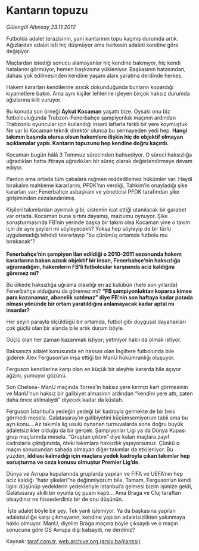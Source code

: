 # Kantarın topuzu

*Gülengül Altınsay 23.11.2012*

<div class="yazi"><p>Futbolda adalet terazisinin, yani kantarının topu kaçmış durumda artık. Ağızlardan adalet lafı hiç düşmüyor ama herkesin adaleti kendine göre değişiyor.</p>
<p>Maçlardan istediği sonucu alamayanlar hiç kendine bakmıyor, hiç kendi hatalarını görmüyor, hemen başkasına yükleniyor. Başkasının hatasından, dahası yok edilmesinden kendine yaşam alanı yaratma derdinde herkes. </p>
<p>Hakem kararları kendilerine azıcık dokunduğunda bunların kopardığı kıyametlere bakın. Ama aynı kişiler lehlerine işleyen birçok haksız durumda ağızlarına kilit vuruyor.</p>
<p>Bu konuda son örneği <b>Aykut Kocaman</b> yaşattı bize. Oysaki onu biz futbolculuğunda Trabzon-Fenerbahçe şampiyonluk maçının ardından Trabzonlu oyuncular için kullandığı insani laflarla farklı bir yere koymuştuk. Ne var ki Kocaman teknik direktör olunca bu sermayeden yedi hep. <b>Hangi takımın başında olursa olsun hakemlere ilişkin hiç de objektif olmayan açıklamalar yaptı. Kantarın topuzunu hep kendine doğru kaçırdı.</b></p>
<p>Kocaman bugün hâlâ 3 Temmuz sürecinden bahsediyor. O süreci haksızlığa uğradıkları hatta iftiraya uğradıkları bir süreç olarak değerlendirmeye devam ediyor. </p>
<p>Pardon ama ortada tüm çabalara rağmen reddedilemez hükümler var. Haydi bırakalım mahkeme kararlarını, PFDK’nın verdiği, Tahkim’in onayladığı şike kararları var; Fenerbahçe asbaşkanı ve yöneticisi PFDK tarafından şike girişiminden cezalandırılmış.</p>
<p>Kişileri takımlardan ayırmak gibi, sistemin icat ettiği utanılacak bir garabet var ortada. Kocaman buna sırtını dayamış, mazlumu oynuyor. Şike soruşturmasında FB’nin yerinde başka bir takım olsa Kocaman yine o takım için de aynı şeyleri mi söyleyecekti? Yoksa hep söyleyip de bir türlü uygulamadığı tehdidi tekrarlayıp “bu çürümüş ortamda futbolu mu bırakacak”?<br/><br/><b>Fenerbahçe’nin şampiyon ilan edildiği o 2010-2011 sezonunda hakem kararlarına bakan azıcık objektif bir insan, Fenerbahçe’nin haksızlığa uğramadığını, hakemlerin FB’li futbolcular karşısında aciz kaldığını göremez mi? </b></p>
<p>Bu ülkede haksızlığa uğrama olasılığı en az kulübün (hele son yıllarda) Fenerbahçe olduğunu da göremez mi? <b>“FB şampiyonluktan koparsa kimse para kazanamaz, abonelik satılmaz” diye FB’nin son haftaya kadar potada olması yönünde bir ortam yaratıldığını anlamayacak kadar aptal mı insanlar?</b></p>
<p>Her şeyin parayla ölçüldüğü bir ortamda, futbol gibi duygusal dayanakları çok güçlü olan bir alanda bile artık durum böyle.</p>
<p>Güçlü olan her zaman kazanmak istiyor; yetmiyor haklı da olmak istiyor.</p>
<p>Baksanıza adalet konusunda en hassas olan İngiltere futbolunda bile giderek Alex Ferguson’un inşa ettiği bir ManU hükümranlığı oluşuyor.</p>
<p>Ferguson kendilerine karşı olan en küçük bir aleyhte kararda bile açıyor ağzını, yumuyor gözünü. </p>
<p>Son Chelsea- ManU maçında Torres’in haksız yere kırmızı kart görmesinin ve ManU’nun haksız bir galibiyet almasının ardından “kendini yere attı, zaten daha önce atılmalıydı” diyecek kadar da küstah.</p>
<p>Ferguson İstanbul’a yedeğin yedeği bir kadroyla gelmekte de bir beis görmedi mesela. Galatasaray’ın galibiyetini küçümsemiyorum tabii ama bu ayrı konu... Az takımla lig usulü oynanan turnuvalarda sona doğru büyük adaletsizlikler olduğu da bir gerçek. Şampiyonlar Ligi ya da Dünya Kupası grup maçlarında mesela. “Gruptan çıktım” diye kalan maçlara zayıf kadrolarla çıktığınızda, öteki takımlara haksızlık yapıyorsunuz. Çünkü o maçın sonucundan sahada olmayan diğer takımlar da etkileniyor. Bu yüzden, <b>iddiası kalmadığı için maçlara yedek kadroyla çıkan takımlar hep soruşturma ve ceza konusu olmuştur Premier Lig’de</b>. </p>
<p>Dünya ve Avrupa kupalarında gruplarda yapılan ve FIFA ve UEFA’nın hep aciz kaldığı “hatır şikeleri”ne değinmiyorum bile. Tamam, Ferguson’un kendi ligini düşünüp yedeklerin yedekleriyle İstanbul’a gelmesi bizim işimize geldi, Galatasaray akıllı bir oyunla üç puanı kaptı... Ama Braga ve Cluj taraftarı olsaydınız ne hissederdiniz bir de onu düşünün.</p>
<p> İşte adalet böyle bir şey. Tek yanlı işlemiyor. Ya da başkasına yapılan adaletsizliğe karşı çıkmayanın, kendine yapılan adaletsizlikten yakınmaya hakkı olmuyor. ManU, diyelim Braga maçına böyle çıksaydı ve o maçın sonucuna göre GS Avrupa dışı kalsaydı, ne derdiniz? </p>
</div>

Kaynak: [taraf.com.tr](http://www.taraf.com.tr/gulengul-altinsay/makale-kantarin-topuzu.htm), [web.archive.org (arşiv bağlantısı)](http://web.archive.org/web/20131107083523/http://www.taraf.com.tr/gulengul-altinsay/makale-kantarin-topuzu.htm)
